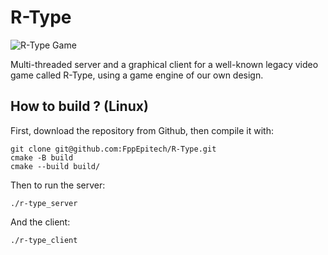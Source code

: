 # R-Type

![R-Type Game](https://i.imgur.com/DnVU1l5.png)

Multi-threaded server and a graphical client for a well-known legacy video game called R-Type, using a game engine of our own design.

## How to build ? (Linux)
First, download the repository from Github, then compile it with:
```
git clone git@github.com:FppEpitech/R-Type.git
cmake -B build
cmake --build build/
```
Then to run the server:
```
./r-type_server
```
And the client:
```
./r-type_client
```
